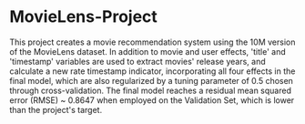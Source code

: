 # MovieLens-Project
This project creates a movie recommendation system using the 10M version of the MovieLens dataset. In addition to movie and user effects, 'title' and 'timestamp' variables are used to extract movies' release years, and calculate a new rate timestamp indicator, incorporating all four effects in the final model, which are also regularized by a tuning parameter of 0.5 chosen through cross-validation. The final model reaches a residual mean squared error (RMSE) ~ 0.8647 when employed on the Validation Set, which is lower than the project's target.
